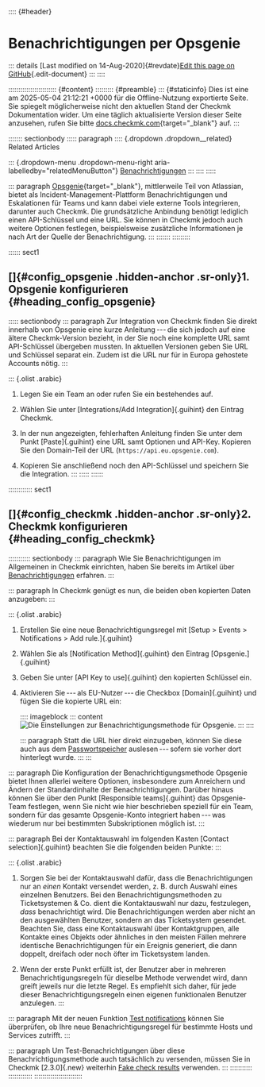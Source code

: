 :::: {#header}
# Benachrichtigungen per Opsgenie

::: details
[Last modified on 14-Aug-2020]{#revdate}[Edit this page on
GitHub](https://github.com/Checkmk/checkmk-docs/edit/2.3.0/src/common/de/notifications_opsgenie.asciidoc){.edit-document}
:::
::::

:::::::::::::::::::::::: {#content}
::::::::: {#preamble}
::: {#staticinfo}
Dies ist eine am 2025-05-04 21:12:21 +0000 für die Offline-Nutzung
exportierte Seite. Sie spiegelt möglicherweise nicht den aktuellen Stand
der Checkmk Dokumentation wider. Um eine täglich aktualisierte Version
dieser Seite anzusehen, rufen Sie bitte
[docs.checkmk.com](https://docs.checkmk.com/){target="_blank"} auf.
:::

::::::: sectionbody
::::: paragraph
:::: {.dropdown .dropdown__related}
Related Articles

::: {.dropdown-menu .dropdown-menu-right aria-labelledby="relatedMenuButton"}
[Benachrichtigungen](notifications.html)
:::
::::
:::::

::: paragraph
[Opsgenie](https://www.atlassian.com/software/opsgenie){target="_blank"},
mittlerweile Teil von Atlassian, bietet als
Incident-Management-Plattform Benachrichtigungen und Eskalationen für
Teams und kann dabei viele externe Tools integrieren, darunter auch
Checkmk. Die grundsätzliche Anbindung benötigt lediglich einen
API-Schlüssel und eine URL. Sie können in Checkmk jedoch auch weitere
Optionen festlegen, beispielsweise zusätzliche Informationen je nach Art
der Quelle der Benachrichtigung.
:::
:::::::
:::::::::

:::::: sect1
## []{#config_opsgenie .hidden-anchor .sr-only}1. Opsgenie konfigurieren {#heading_config_opsgenie}

::::: sectionbody
::: paragraph
Zur Integration von Checkmk finden Sie direkt innerhalb von Opsgenie
eine kurze Anleitung --- die sich jedoch auf eine ältere Checkmk-Version
bezieht, in der Sie noch eine komplette URL samt API-Schlüssel übergeben
mussten. In aktuellen Versionen geben Sie URL und Schlüssel separat ein.
Zudem ist die URL nur für in Europa gehostete Accounts nötig.
:::

::: {.olist .arabic}
1.  Legen Sie ein Team an oder rufen Sie ein bestehendes auf.

2.  Wählen Sie unter [Integrations/Add Integration]{.guihint} den
    Eintrag Checkmk.

3.  In der nun angezeigten, fehlerhaften Anleitung finden Sie unter dem
    Punkt [Paste]{.guihint} eine URL samt Optionen und API-Key. Kopieren
    Sie den Domain-Teil der URL (`https://api.eu.opsgenie.com`).

4.  Kopieren Sie anschließend noch den API-Schlüssel und speichern Sie
    die Integration.
:::
:::::
::::::

:::::::::::: sect1
## []{#config_checkmk .hidden-anchor .sr-only}2. Checkmk konfigurieren {#heading_config_checkmk}

::::::::::: sectionbody
::: paragraph
Wie Sie Benachrichtigungen im Allgemeinen in Checkmk einrichten, haben
Sie bereits im Artikel über [Benachrichtigungen](notifications.html)
erfahren.
:::

::: paragraph
In Checkmk genügt es nun, die beiden oben kopierten Daten anzugeben:
:::

::: {.olist .arabic}
1.  Erstellen Sie eine neue Benachrichtigungsregel mit [Setup \> Events
    \> Notifications \> Add rule.]{.guihint}

2.  Wählen Sie als [Notification Method]{.guihint} den Eintrag
    [Opsgenie.]{.guihint}

3.  Geben Sie unter [API Key to use]{.guihint} den kopierten Schlüssel
    ein.

4.  Aktivieren Sie --- als EU-Nutzer --- die Checkbox [Domain]{.guihint}
    und fügen Sie die kopierte URL ein:

    :::: imageblock
    ::: content
    ![Die Einstellungen zur Benachrichtigungsmethode für
    Opsgenie.](../images/notifications_opsgenie.png)
    :::
    ::::

    ::: paragraph
    Statt die URL hier direkt einzugeben, können Sie diese auch aus dem
    [Passwortspeicher](password_store.html) auslesen --- sofern sie
    vorher dort hinterlegt wurde.
    :::
:::

::: paragraph
Die Konfiguration der Benachrichtigungsmethode Opsgenie bietet Ihnen
allerlei weitere Optionen, insbesondere zum Anreichern und Ändern der
Standardinhalte der Benachrichtigungen. Darüber hinaus können Sie über
den Punkt [Responsible teams]{.guihint} das Opsgenie-Team festlegen,
wenn Sie nicht wie hier beschrieben speziell für ein Team, sondern für
das gesamte Opsgenie-Konto integriert haben --- was wiederum nur bei
bestimmten Subskriptionen möglich ist.
:::

::: paragraph
Bei der Kontaktauswahl im folgenden Kasten [Contact selection]{.guihint}
beachten Sie die folgenden beiden Punkte:
:::

::: {.olist .arabic}
1.  Sorgen Sie bei der Kontaktauswahl dafür, dass die Benachrichtigungen
    nur an *einen* Kontakt versendet werden, z. B. durch Auswahl eines
    einzelnen Benutzers. Bei den Benachrichtigungsmethoden zu
    Ticketsystemen & Co. dient die Kontaktauswahl nur dazu, festzulegen,
    *dass* benachrichtigt wird. Die Benachrichtigungen werden aber nicht
    an den ausgewählten Benutzer, sondern an das Ticketsystem gesendet.
    Beachten Sie, dass eine Kontaktauswahl über Kontaktgruppen, alle
    Kontakte eines Objekts oder ähnliches in den meisten Fällen mehrere
    identische Benachrichtigungen für ein Ereignis generiert, die dann
    doppelt, dreifach oder noch öfter im Ticketsystem landen.

2.  Wenn der erste Punkt erfüllt ist, der Benutzer aber in mehreren
    Benachrichtigungsregeln für dieselbe Methode verwendet wird, dann
    greift jeweils nur die letzte Regel. Es empfiehlt sich daher, für
    jede dieser Benachrichtigungsregeln einen eigenen funktionalen
    Benutzer anzulegen.
:::

::: paragraph
Mit der neuen Funktion [Test
notifications](notifications.html#notification_testing) können Sie
überprüfen, ob Ihre neue Benachrichtigungsregel für bestimmte Hosts und
Services zutrifft.
:::

::: paragraph
Um Test-Benachrichtigungen über diese Benachrichtigungsmethode auch
tatsächlich zu versenden, müssen Sie in Checkmk [2.3.0]{.new} weiterhin
[Fake check results](notifications.html#fake_check_results) verwenden.
:::
:::::::::::
::::::::::::
::::::::::::::::::::::::
